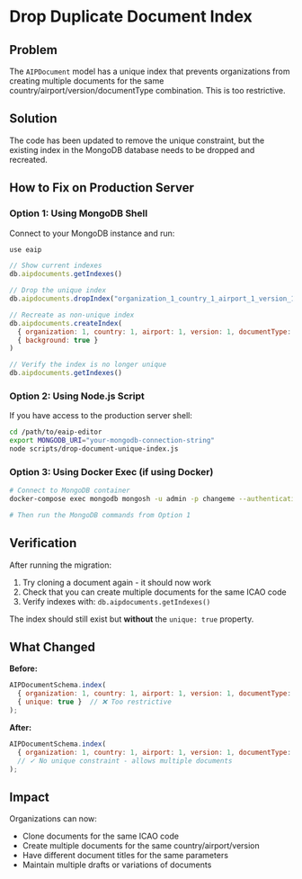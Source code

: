 # Drop Duplicate Document Index

## Problem
The `AIPDocument` model has a unique index that prevents organizations from creating multiple documents for the same country/airport/version/documentType combination. This is too restrictive.

## Solution
The code has been updated to remove the unique constraint, but the existing index in the MongoDB database needs to be dropped and recreated.

## How to Fix on Production Server

### Option 1: Using MongoDB Shell

Connect to your MongoDB instance and run:

```javascript
use eaip

// Show current indexes
db.aipdocuments.getIndexes()

// Drop the unique index
db.aipdocuments.dropIndex("organization_1_country_1_airport_1_version_1_documentType_1")

// Recreate as non-unique index
db.aipdocuments.createIndex(
  { organization: 1, country: 1, airport: 1, version: 1, documentType: 1 },
  { background: true }
)

// Verify the index is no longer unique
db.aipdocuments.getIndexes()
```

### Option 2: Using Node.js Script

If you have access to the production server shell:

```bash
cd /path/to/eaip-editor
export MONGODB_URI="your-mongodb-connection-string"
node scripts/drop-document-unique-index.js
```

### Option 3: Using Docker Exec (if using Docker)

```bash
# Connect to MongoDB container
docker-compose exec mongodb mongosh -u admin -p changeme --authenticationDatabase admin eaip

# Then run the MongoDB commands from Option 1
```

## Verification

After running the migration:

1. Try cloning a document again - it should now work
2. Check that you can create multiple documents for the same ICAO code
3. Verify indexes with: `db.aipdocuments.getIndexes()`

The index should still exist but **without** the `unique: true` property.

## What Changed

**Before:**
```javascript
AIPDocumentSchema.index(
  { organization: 1, country: 1, airport: 1, version: 1, documentType: 1 },
  { unique: true }  // ❌ Too restrictive
);
```

**After:**
```javascript
AIPDocumentSchema.index(
  { organization: 1, country: 1, airport: 1, version: 1, documentType: 1 }
  // ✓ No unique constraint - allows multiple documents
);
```

## Impact

Organizations can now:
- Clone documents for the same ICAO code
- Create multiple documents for the same country/airport/version
- Have different document titles for the same parameters
- Maintain multiple drafts or variations of documents
